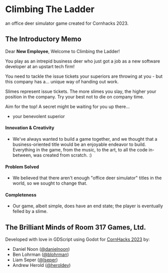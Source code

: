 # Climbing The Ladder
an office deer simulator game created for Cornhacks 2023.

## The Introductory Memo
Dear **New Employee**,
Welcome to Climbing the Ladder!

You play as an intrepid business deer who just got a job as a new software developer at an upstart tech firm!

You need to tackle the issue tickets your superiors are throwing at you - but this company has a... unique way of handing out work.

Slimes represent issue tickets. The more slimes you slay, the higher your position in the company. Try your best not to die on company time.

Aim for the top! A secret might be waiting for you up there...

- your benevolent superior

#### Innovation & Creativity
- We've always wanted to build a game together, and we thought that a business-oriented title would be an enjoyable endeavor to build. Everything in the game, from the music, to the art, to all the code in-between, was created from scratch. :)

#### Problem Solved
- We believed that there aren't enough "office deer simulator" titles in the world, so we sought to change that.

#### Completeness
- Our game, albeit simple, does have an end state; the player is eventually felled by a slime.

## The Brilliant Minds of Room 317 Games, Ltd.
Developed with love in GDScript using Godot for [CornHacks 2023](https://unlcornhacks.com/) by:
* Daniel Noon ([@danielnoon](https://github.com/danielnoon))
* Ben Lohrman ([@blohrman](https://github.com/blohrman))
* Liam Seper ([@lseper](https://github.com/lseper))
* Andrew Herold ([@heroldev](https://github.com/heroldev))



